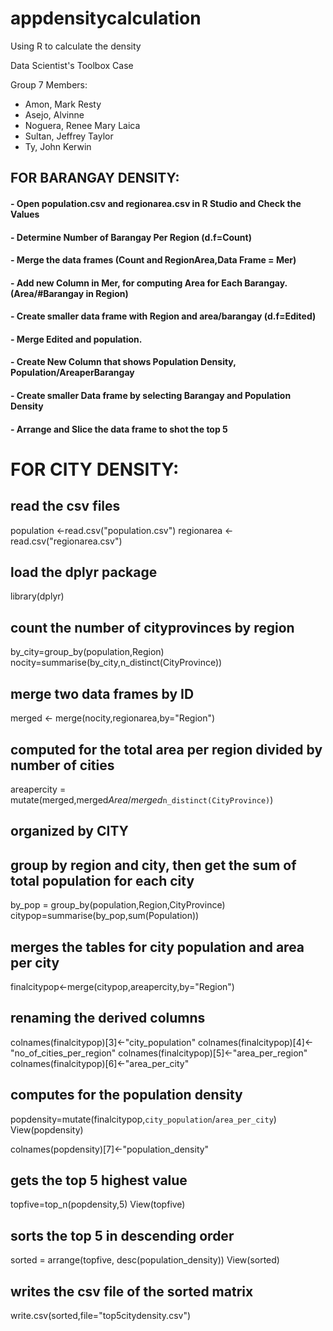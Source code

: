 # appdensitycalculation
Using R to calculate the density

Data Scientist's Toolbox Case

Group 7
Members:
- Amon, Mark Resty 
- Asejo, Alvinne
- Noguera, Renee Mary Laica
- Sultan, Jeffrey Taylor
- Ty, John Kerwin


## FOR BARANGAY DENSITY:
#### - Open population.csv and regionarea.csv in R Studio and Check the Values
#### - Determine Number of Barangay Per Region (d.f=Count)
#### - Merge the data frames (Count and RegionArea,Data Frame = Mer)
#### - Add new Column in Mer,  for computing Area for Each Barangay. (Area/#Barangay in Region)
#### - Create smaller data frame with Region and area/barangay (d.f=Edited)
#### - Merge Edited and population.
#### - Create New Column that shows Population Density, Population/AreaperBarangay
#### - Create smaller Data frame by selecting Barangay and Population Density
#### - Arrange and Slice the data frame to shot the top 5


# FOR CITY DENSITY:
## read the csv files
population <-read.csv("population.csv")
regionarea <-read.csv("regionarea.csv")

## load the dplyr package
library(dplyr)

## count the number of cityprovinces by region
by_city=group_by(population,Region)
nocity=summarise(by_city,n_distinct(CityProvince))

## merge two data frames by ID
merged <- merge(nocity,regionarea,by="Region")

## computed for the total area per region divided by number of cities
areapercity = mutate(merged,merged$Area/merged$`n_distinct(CityProvince)`)

## organized by CITY 
## group by region and city, then get the sum of total population for each city
by_pop = group_by(population,Region,CityProvince)
citypop=summarise(by_pop,sum(Population))

## merges the tables for city population and area per city
finalcitypop<-merge(citypop,areapercity,by="Region")

## renaming the derived columns
colnames(finalcitypop)[3]<-"city_population"
colnames(finalcitypop)[4]<-"no_of_cities_per_region"
colnames(finalcitypop)[5]<-"area_per_region"
colnames(finalcitypop)[6]<-"area_per_city"

## computes for the population density
popdensity=mutate(finalcitypop,`city_population`/`area_per_city`)
View(popdensity)

colnames(popdensity)[7]<-"population_density"

## gets the top 5 highest value
topfive=top_n(popdensity,5)
View(topfive)

## sorts the top 5 in descending order
sorted = arrange(topfive, desc(population_density))
View(sorted)

## writes the csv file of the sorted matrix
write.csv(sorted,file="top5citydensity.csv")

